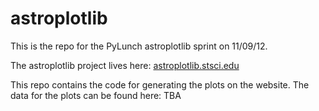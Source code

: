 astroplotlib
============

This is the repo for the PyLunch astroplotlib sprint on 11/09/12.  

The astroplotlib project lives here: [astroplotlib.stsci.edu](astroplotlib.stsci.edu)

This repo contains the code for generating the plots on the website. The data for the plots can be found here: TBA

